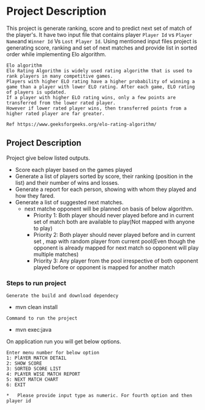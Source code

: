 
# Project Description  
This project is generate ranking, score and to predict next set of match of the player's.
It have two input file that contains player `Player Id` vs `Player Name`and `Winner Id` Vs `Lost Player Id`.
Using mentioned input files project is generating score, ranking and set of next matches and provide list in
sorted order while implementing Elo algorithm.
    
    Elo algorithm
    Elo Rating Algorithm is widely used rating algorithm that is used to rank players in many competitive games.
    Players with higher ELO rating have a higher probability of winning a game than a player with lower ELO rating. After each game, ELO rating of players is updated.
    If a player with higher ELO rating wins, only a few points are transferred from the lower rated player.
    However if lower rated player wins, then transferred points from a higher rated player are far greater.		
    
    Ref https://www.geeksforgeeks.org/elo-rating-algorithm/

## Project Description 
Project give below listed outputs.

* Score each player based on the games played 
* Generate a list of players sorted by score, their ranking (position in the list) and their number of wins and losses.
* Generate a report for each person, showing with whom they played and how they fared. 
* Generate a list of suggested next matches.
    - next matche opponent will be planned on basis of below algorithm.
        * Priority 1: Both player should never played before and in current set of match both are available to play(Not mapped with anyone to play)
        * Priority 2: Both player should never played before and in current set , 
        map with random player from current pool(Even though the opponent is already mapped for next match so opponent will play multiple matches)   
        * Priority 3: Any player from the pool irrespective of both opponent played before or opponent is mapped for another match

### Steps to run project
`Generate the build and download dependecy`
*   mvn clean install

`Command to run the project`
*   mvn exec:java

On application run you will get below options.
    
    Enter menu number for below option
    1: PlAYER MATCH DETAIL 
    2: SHOW SCORE 
    3: SORTED SCORE LIST 
    4: PLAYER WISE MATCH REPORT 
    5: NEXT MATCH CHART
    6: EXIT
    
    *   Please provide input type as numeric. For fourth option and then player id